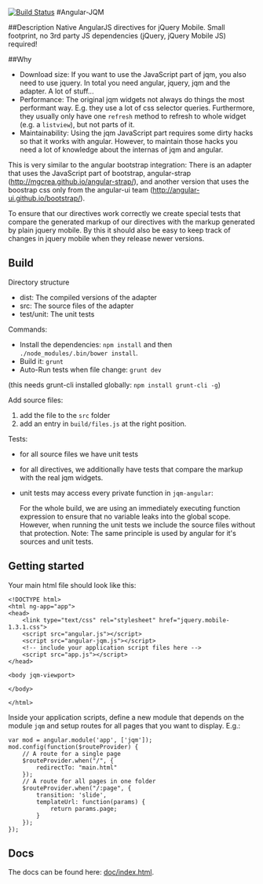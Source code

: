 [![Build Status](https://travis-ci.org/opitzconsulting/angular-jqm.png)](https://travis-ci.org/opitzconsulting/angular-jqm)
#Angular-JQM

##Description
Native AngularJS directives for jQuery Mobile. Small footprint, no 3rd party JS dependencies (jQuery, jQuery Mobile JS) required!


##Why

- Download size: If you want to use the JavaScript part of jqm, you also need to use jquery.
  In total you need angular, jquery, jqm and the adapter. A lot of stuff...
- Performance: The original jqm widgets not always do things the most performant way.
  E.g. they use a lot of css selector queries. Furthermore, they usually only have one `refresh` method
  to refresh to whole widget (e.g. a `listview`), but not parts of it.
- Maintainability: Using the jqm JavaScript part requires some dirty hacks so that it works with angular.
  However, to maintain those hacks you need a lot of knowledge about the internas of jqm and angular.

This is very similar to the angular bootstrap integration: There is an adapter that uses 
the JavaScript part of bootstrap, angular-strap (http://mgcrea.github.io/angular-strap/), and another version
that uses the boostrap css only from the angular-ui team (http://angular-ui.github.io/bootstrap/).

To ensure that our directives work correctly we create special tests that compare the
generated markup of our directives with the markup generated by plain jquery mobile. By this it should
also be easy to keep track of changes in jquery mobile when they release newer versions.

## Build
Directory structure

- dist: The compiled versions of the adapter
- src: The source files of the adapter
- test/unit: The unit tests

Commands:

- Install the dependencies: `npm install` and then `./node_modules/.bin/bower install`.
- Build it: `grunt`
- Auto-Run tests when file change: `grunt dev`

(this needs grunt-cli installed globally: `npm install grunt-cli -g`)

Add source files:

1. add the file to the `src` folder
2. add an entry in `build/files.js` at the right position.

Tests:

- for all source files we have unit tests
- for all directives, we additionally have tests that compare the markup with the real jqm widgets.
- unit tests may access every private function in `jqm-angular`:

    For the whole build, we are using an immediately executing function expression to ensure that
no variable leaks into the global scope. However, when running the unit tests we include the source files without that protection.
    Note: The same principle is used by angular for it's sources and unit tests.

## Getting started

Your main html file should look like this:

    <!DOCTYPE html>
    <html ng-app="app">
    <head>
        <link type="text/css" rel="stylesheet" href="jquery.mobile-1.3.1.css">
        <script src="angular.js"></script>
        <script src="angular-jqm.js"></script>
        <!-- include your application script files here -->
        <script src="app.js"></script>
    </head>

    <body jqm-viewport>

    </body>

    </html>

Inside your application scripts, define a new module that depends on the module `jqm` and setup routes
for all pages that you want to display. E.g.:

    var mod = angular.module('app', ['jqm']);
    mod.config(function($routeProvider) {
        // A route for a single page
        $routeProvider.when("/", {
            redirectTo: "main.html"
        });
        // A route for all pages in one folder
        $routeProvider.when("/:page", {
            transition: 'slide',
            templateUrl: function(params) {
                return params.page;
            }
        });
    });

## Docs
The docs can be found here: [doc/index.html](https://rawgithub.com/opitzconsulting/angular-jqm/master/doc/index.html).
